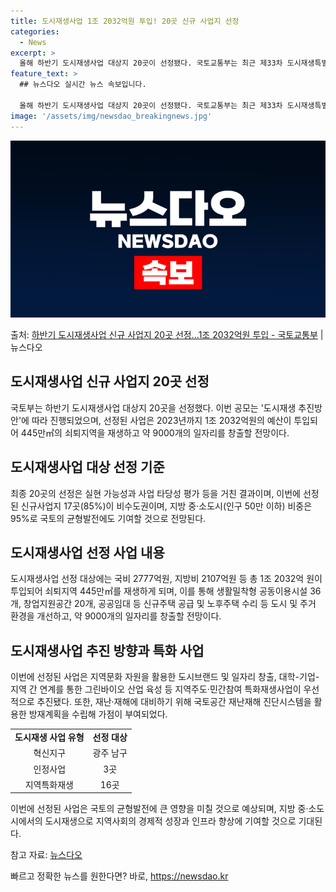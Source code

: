 ```yaml
---
title: 도시재생사업 1조 2032억원 투입! 20곳 신규 사업지 선정
categories:
  - News
excerpt: >
  올해 하반기 도시재생사업 대상지 20곳이 선정됐다. 국토교통부는 최근 제33차 도시재생특별위원회 서면 심의를…
feature_text: >
  ## 뉴스다오 실시간 뉴스 속보입니다.

  올해 하반기 도시재생사업 대상지 20곳이 선정됐다. 국토교통부는 최근 제33차 도시재생특별위원회 서면 심의를…
image: '/assets/img/newsdao_breakingnews.jpg'
---
```


![뉴스다오 속보](/assets/img/newsdao_breakingnews.jpg)

<p>출처: <a href="https://newsdao.kr/2807" rel="dofollow">하반기 도시재생사업 신규 사업지 20곳 선정…1조 2032억원 투입 - 국토교통부</a> | 뉴스다오</p>

<h2 data-ke-size="size26">도시재생사업 신규 사업지 20곳 선정</h2>
국토부는 하반기 도시재생사업 대상지 20곳을 선정했다. 이번 공모는 '도시재생 추진방안'에 따라 진행되었으며, 선정된 사업은 2023년까지 1조 2032억원의 예산이 투입되어 445만㎡의 쇠퇴지역을 재생하고 약 9000개의 일자리를 창출할 전망이다.

<h2 data-ke-size="size24">도시재생사업 대상 선정 기준</h2>
<p data-ke-size="size16">최종 20곳의 선정은 실현 가능성과 사업 타당성 평가 등을 거친 결과이며, 이번에 선정된 신규사업지 17곳(85%)이 비수도권이며, 지방 중·소도시(인구 50만 이하) 비중은 95%로 국토의 균형발전에도 기여할 것으로 전망된다.</p>

<h2 data-ke-size="size24">도시재생사업 선정 사업 내용</h2>
<p data-ke-size="size16">도시재생사업 선정 대상에는 국비 2777억원, 지방비 2107억원 등 총 1조 2032억 원이 투입되어 쇠퇴지역 445만㎡를 재생하게 되며, 이를 통해 생활밀착형 공동이용시설 36개, 창업지원공간 20개, 공공임대 등 신규주택 공급 및 노후주택 수리 등 도시 및 주거 환경을 개선하고, 약 9000개의 일자리를 창출할 전망이다.</p>

<h2 data-ke-size="size24">도시재생사업 추진 방향과 특화 사업</h2>
<p data-ke-size="size16">이번에 선정된 사업은 지역문화 자원을 활용한 도시브랜드 및 일자리 창출, 대학-기업-지역 간 연계를 통한 그린바이오 산업 육성 등 지역주도·민간참여 특화재생사업이 우선적으로 추진됐다. 또한, 재난·재해에 대비하기 위해 국토공간 재난재해 진단시스템을 활용한 방재계획을 수립해 가점이 부여되었다.</p>

<table>
	<tr>
		<td style="text-align: center; height: 17px;"><b>도시재생 사업 유형</b></td>
		<td style="text-align: center; height: 17px;"><b>선정 대상</b></td>
	</tr>
	<tr>
		<td style="text-align: center; height: 17px;">혁신지구</td>
		<td style="text-align: center; height: 17px;">광주 남구</td>
	</tr>
	<tr>
		<td style="text-align: center; height: 17px;">인정사업</td>
		<td style="text-align: center; height: 17px;">3곳</td>
	</tr>
	<tr>
		<td style="text-align: center; height: 17px;">지역특화재생</td>
		<td style="text-align: center; height: 17px;">16곳</td>
	</tr>
</table>

<p data-ke-size="size16">이번에 선정된 사업은 국토의 균형발전에 큰 영향을 미칠 것으로 예상되며, 지방 중·소도시에서의 도시재생으로 지역사회의 경제적 성장과 인프라 향상에 기여할 것으로 기대된다.</p>

참고 자료: <a href="https://newsdao.kr/2807">뉴스다오</a> 

빠르고 정확한 뉴스를 원한다면? 바로, <a href="https://newsdao.kr" rel="dofollow">https://newsdao.kr</a>


    
